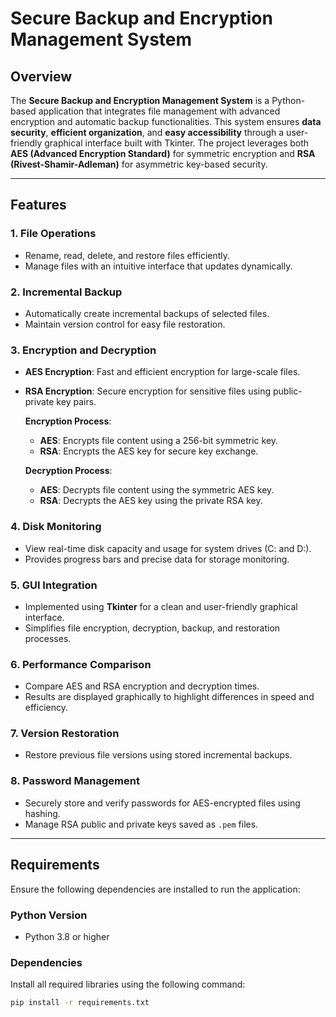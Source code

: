 # **Secure Backup and Encryption Management System**

## **Overview**  
The **Secure Backup and Encryption Management System** is a Python-based application that integrates file management with advanced encryption and automatic backup functionalities. This system ensures **data security**, **efficient organization**, and **easy accessibility** through a user-friendly graphical interface built with Tkinter. The project leverages both **AES (Advanced Encryption Standard)** for symmetric encryption and **RSA (Rivest-Shamir-Adleman)** for asymmetric key-based security.

---

## **Features**  

### **1. File Operations**  
- Rename, read, delete, and restore files efficiently.
- Manage files with an intuitive interface that updates dynamically.

### **2. Incremental Backup**  
- Automatically create incremental backups of selected files.  
- Maintain version control for easy file restoration.

### **3. Encryption and Decryption**  
- **AES Encryption**: Fast and efficient encryption for large-scale files.  
- **RSA Encryption**: Secure encryption for sensitive files using public-private key pairs.  

   **Encryption Process**:  
   - **AES**: Encrypts file content using a 256-bit symmetric key.  
   - **RSA**: Encrypts the AES key for secure key exchange.  

   **Decryption Process**:  
   - **AES**: Decrypts file content using the symmetric AES key.  
   - **RSA**: Decrypts the AES key using the private RSA key.  

### **4. Disk Monitoring**  
- View real-time disk capacity and usage for system drives (C: and D:).  
- Provides progress bars and precise data for storage monitoring.  

### **5. GUI Integration**  
- Implemented using **Tkinter** for a clean and user-friendly graphical interface.  
- Simplifies file encryption, decryption, backup, and restoration processes.

### **6. Performance Comparison**  
- Compare AES and RSA encryption and decryption times.  
- Results are displayed graphically to highlight differences in speed and efficiency.  

### **7. Version Restoration**  
- Restore previous file versions using stored incremental backups.

### **8. Password Management**  
- Securely store and verify passwords for AES-encrypted files using hashing.  
- Manage RSA public and private keys saved as `.pem` files.

---

## **Requirements**

Ensure the following dependencies are installed to run the application:  

### **Python Version**  
- Python 3.8 or higher  

### **Dependencies**  
Install all required libraries using the following command:  
```bash
pip install -r requirements.txt
